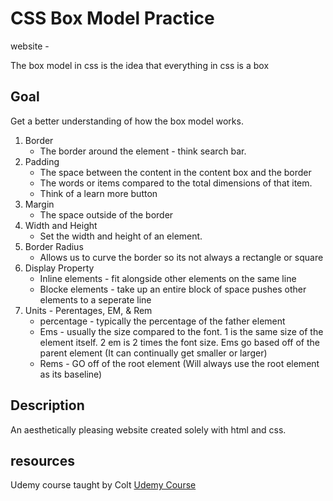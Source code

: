 # CSS Box Model Practice
website - 

The box model in css is the idea that everything in css is a box
## Goal
Get a better understanding of how the box model works. 
1. Border
    - The border around the element - think search bar.    
2. Padding
    - The space between the content in the content box and the border
    - The words or items compared to the total dimensions of that item.
    - Think of a learn more button
3. Margin
    - The space outside of the border
4. Width and Height
    - Set the width and height of an element.
5. Border Radius
    - Allows us to curve the border so its not always a rectangle or square
6. Display Property
    - Inline elements - fit alongside other elements on the same line
    - Blocke elements - take up an entire block of space pushes other elements to a seperate line
7. Units - Perentages, EM, & Rem
    - percentage - typically the percentage of the father element
    - Ems - usually the size compared to the font. 1 is the same size of the element itself. 2 em is 2 times the font size. Ems go based off of the parent element (It can continually get smaller or larger)
    - Rems - GO off of the root element (Will always use the root element as its baseline)
## Description
An aesthetically pleasing website created solely with html and css.
## resources
Udemy course taught by Colt
[Udemy Course](https://www.udemy.com/course/the-web-developer-bootcamp/learn/lecture/21917680#overview)